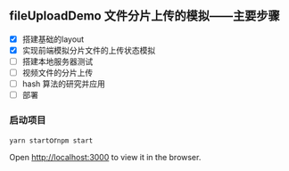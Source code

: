 
## fileUploadDemo 文件分片上传的模拟——主要步骤

 - [x] 搭建基础的layout
 - [x] 实现前端模拟分片文件的上传状态模拟
 - [ ] 搭建本地服务器测试
 - [ ] 视频文件的分片上传
 - [ ] hash 算法的研究并应用
 - [ ] 部署

###  启动项目

`yarn start`or`npm start`

Open [http://localhost:3000](http://localhost:3000) to view it in the browser.



